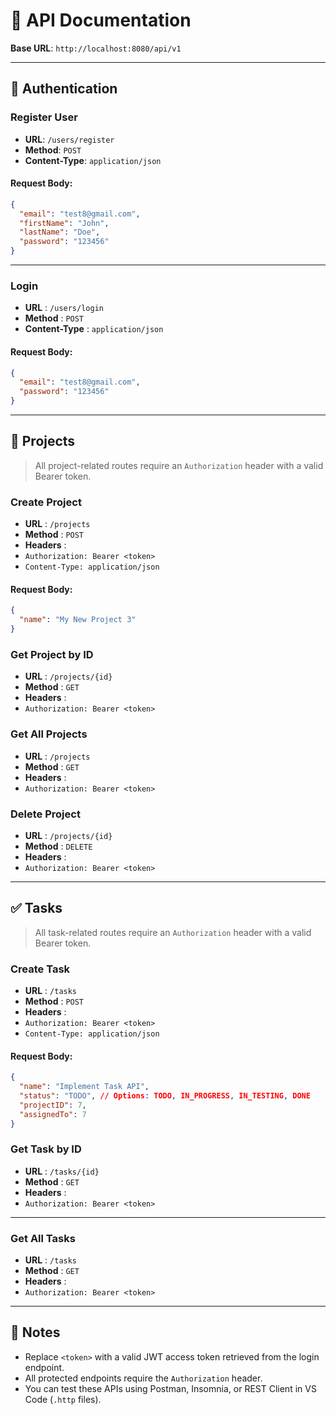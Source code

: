 # 📘 API Documentation

**Base URL**: `http://localhost:8080/api/v1`

---

## 🔐 Authentication

### Register User

- **URL**: `/users/register`
- **Method**: `POST`
- **Content-Type**: `application/json`

#### Request Body:

```json
{
  "email": "test8@gmail.com",
  "firstName": "John",
  "lastName": "Doe",
  "password": "123456"
}
```

---

### Login

- **URL** : `/users/login`
- **Method** : `POST`
- **Content-Type** : `application/json`

#### Request Body:

```json
{
  "email": "test8@gmail.com",
  "password": "123456"
}
```

---

## 📁 Projects

> All project-related routes require an `Authorization` header with a valid Bearer token.

### Create Project

- **URL** : `/projects`
- **Method** : `POST`
- **Headers** :
- `Authorization: Bearer <token>`
- `Content-Type: application/json`

#### Request Body:

```json
{
  "name": "My New Project 3"
}
```

### Get Project by ID

- **URL** : `/projects/{id}`
- **Method** : `GET`
- **Headers** :
- `Authorization: Bearer <token>`

### Get All Projects

- **URL** : `/projects`
- **Method** : `GET`
- **Headers** :
- `Authorization: Bearer <token>`

### Delete Project

- **URL** : `/projects/{id}`
- **Method** : `DELETE`
- **Headers** :
- `Authorization: Bearer <token>`

---

## ✅ Tasks

> All task-related routes require an `Authorization` header with a valid Bearer token.

### Create Task

- **URL** : `/tasks`
- **Method** : `POST`
- **Headers** :
- `Authorization: Bearer <token>`
- `Content-Type: application/json`

#### Request Body:

```json
{
  "name": "Implement Task API",
  "status": "TODO", // Options: TODO, IN_PROGRESS, IN_TESTING, DONE
  "projectID": 7,
  "assignedTo": 7
}
```

### Get Task by ID

- **URL** : `/tasks/{id}`
- **Method** : `GET`
- **Headers** :
- `Authorization: Bearer <token>`

---

### Get All Tasks

- **URL** : `/tasks`
- **Method** : `GET`
- **Headers** :
- `Authorization: Bearer <token>`

---

## 🧪 Notes

- Replace `<token>` with a valid JWT access token retrieved from the login endpoint.
- All protected endpoints require the `Authorization` header.
- You can test these APIs using Postman, Insomnia, or REST Client in VS Code (`.http` files).

